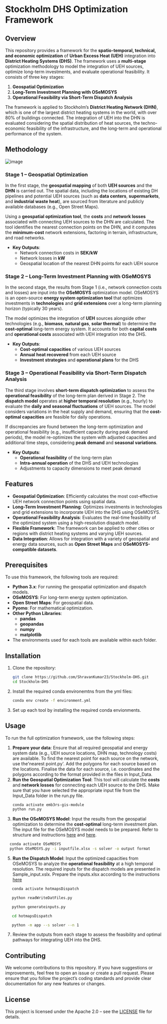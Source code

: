 # Stockholm DHS Optimization Framework

## Overview

This repository provides a framework for the **spatio-temporal, technical, and economic optimization** of **Urban Excess Heat (UEH)** integration into **District Heating Systems (DHS)**. The framework uses a **multi-stage** optimization methodology to model the integration of UEH sources, optimize long-term investments, and evaluate operational feasibility. It consists of three key stages:

1. **Geospatial Optimization**
2. **Long-Term Investment Planning with OSeMOSYS**
3. **Operational Feasibility via Short-Term Dispatch Analysis**

The framework is applied to Stockholm’s **District Heating Network (DHN)**, which is one of the largest district heating systems in the world, with over 80% of buildings connected. The integration of UEH into the DHN is evaluated considering the spatial distribution of heat sources, the techno-economic feasibility of the infrastructure, and the long-term and operational performance of the system.

## Methodology
![image](https://github.com/user-attachments/assets/2888485f-3fc6-4f19-a147-85395d07175a)


### Stage 1 – Geospatial Optimization

In the first stage, the **geospatial mapping** of both **UEH sources** and the **DHN** is carried out. The spatial data, including the locations of existing DH pipelines and potential UEH sources (such as **data centers**, **supermarkets**, and **industrial waste heat**), are sourced from literature and publicly available databases (e.g., Open Street Maps). 

Using a **geospatial optimization tool**, the **costs** and **network losses** associated with connecting UEH sources to the DHN are calculated. The tool identifies the nearest connection points on the DHN, and it computes the **minimum-cost** network extensions, factoring in terrain, infrastructure, and road networks.

- **Key Outputs**: 
  - Network connection costs in **SEK/kW**
  - Network losses in **kW**
  - Geospatial location of the nearest DHN points for each UEH source

### Stage 2 – Long-Term Investment Planning with OSeMOSYS

In the second stage, the results from Stage 1 (i.e., network connection costs and losses) are input into the **OSeMOSYS** optimization model. OSeMOSYS is an open-source **energy system optimization tool** that optimizes investments in **technologies** and **grid extensions** over a long-term planning horizon (typically 30 years).

The model optimizes the integration of **UEH** sources alongside other technologies (e.g., **biomass**, **natural gas**, **solar thermal**) to determine the **cost-optimal** long-term energy system. It accounts for both **capital costs** and **operational costs** associated with UEH integration into the DHS.

- **Key Outputs**: 
  - **Cost-optimal capacities** of various UEH sources
  - **Annual heat recovered** from each UEH source
  - **Investment strategies** and **operational plans** for the DHS

### Stage 3 – Operational Feasibility via Short-Term Dispatch Analysis

The third stage involves **short-term dispatch optimization** to assess the **operational feasibility** of the long-term plan derived in Stage 2. The **dispatch model** operates at **higher temporal resolution** (e.g., hourly) to evaluate the **daily and seasonal fluctuations** of UEH sources. The model considers variations in the heat supply and demand, ensuring that the **cost-optimal capacities** are feasible for daily operations.

If discrepancies are found between the long-term optimization and operational feasibility (e.g., insufficient capacity during peak demand periods), the model re-optimizes the system with adjusted capacities and additional time steps, considering **peak demand** and **seasonal variations**.

- **Key Outputs**:
  - **Operational feasibility** of the long-term plan
  - **Intra-annual operation** of the DHS and UEH technologies
  - Adjustments to capacity dimensions to meet peak demand

## Features

- **Geospatial Optimization**: Efficiently calculates the most cost-effective UEH network connection points using spatial data.
- **Long-Term Investment Planning**: Optimizes investments in technologies and grid extensions to incorporate UEH into the DHS using OSeMOSYS.
- **Operational Feasibility Analysis**: Evaluates the real-time feasibility of the optimized system using a high-resolution dispatch model.
- **Flexible Framework**: The framework can be applied to other cities or regions with district heating systems and varying UEH sources.
- **Data Integration**: Allows for integration with a variety of geospatial and energy data sources, such as **Open Street Maps** and **OSeMOSYS-compatible datasets**.

## Prerequisites

To use this framework, the following tools are required:

- **Python 3.x**: For running the geospatial optimization and dispatch models.
- **OSeMOSYS**: For long-term energy system optimization.
- **Open Street Maps**: For geospatial data.
- **Pyomo**: For mathematical optimization.
- **Other Python Libraries**:
  - **pandas**
  - **geopandas**
  - **numpy**
  - **matplotlib**
- The environments used for each tools are available within each folder.
## Installation

1. Clone the repository:

   ```bash
   git clone https://github.com/ShravanKumar23/Stockholm-DHS.git
   cd Stockholm-DHS
   ```

2. Install the required conda environemtns from the yml files:

   ```bash
   conda env create -f environment.yml
   ```

3. Set up each tool by installing the required conda envionments.
## Usage

To run the full optimization framework, use the following steps:

1. **Prepare your data**: Ensure that all required geospatial and energy system data (e.g., UEH source locations, DHN map, technology costs) are available. To find the nearest point for each source on the network, use the'nearest point.py'. Add the polygons for each source based on the locations. Finalise the data for each source, i.e. coordinates and the polygons according to the format provided in the files in Input_Data. 
3. **Run the Geospatial Optimization Tool**: This tool will calculate the **costs** and **network losses** for connecting each UEH source to the DHS. Make sure that you have selected the appropriate input file from the Input_Data folder in the run.py file.
   ```bash
   conda activate emb3rs-gis-module
   python run.py
   ```
4. **Run the OSeMOSYS Model**: Input the results from the geospatial optimization to determine the **cost-optimal** long-term investment plan. The input file for the OSeMOSYS model needs to be prepared. Refer to structure and instructions [here]([url](https://github.com/OSeMOSYS/OSeMOSYS_PuLP)) and [here]([url](https://osemosys.readthedocs.io/en/latest/)).
 ```bash
   conda activate OSeMOSYS
   python OSeMOSYS.py -i inputfile.xlsx -s solver -o output format
   ```
5. **Run the Dispatch Model**: Input the optimized capacities from OSeMOSYS to analyze the **operational feasibility** at a high temporal resolution. The required inputs for the dispatch models are presented in Sample_input.xslx. Prepare the inputs.xlsx according to the instructions [here]([url](https://hotmapsdispatch.readthedocs.io/en/latest/Getting%20Started.html#user-guide))
```bash
   conda activate hotmapsDispatch
   ```
```bash
   python readWriteDatFiles.py
   ```
```bash
   python generateinputs.py
   ```
```bash
   cd hotmapsDispatch
   ```
```bash
   python -m app --s solver --n 1
   ```
7. Review the outputs from each stage to assess the feasibility and optimal pathways for integrating UEH into the DHS.
## Contributing

We welcome contributions to this repository. If you have suggestions or improvements, feel free to open an issue or create a pull request. Please ensure that you follow the project’s coding standards and provide clear documentation for any new features or changes.

## License

This project is licensed under the Apache 2.0 – see the [LICENSE](LICENSE) file for details.
